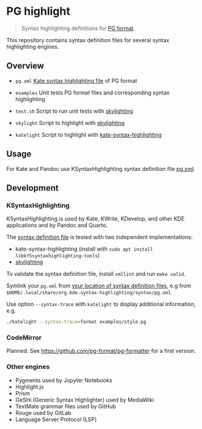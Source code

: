 # PG highlight

> Syntax highlighting definitions for [PG format](https://pg-format.github.io/specification/#pg-format).

This repository contains syntax definition files for several syntax highlighting engines.

## Overview

- `pg.xml` [Kate syntax highlighting file](https://api.kde.org/frameworks/syntax-highlighting/html/) of PG format
- `examples` Unit tests PG format files and corresponding syntax highlighting

- `test.sh` Script to run unit tests with [skylighting](https://github.com/jgm/skylighting) 
- `skylight` Script to highlight with [skylighting](https://github.com/jgm/skylighting) 
- `katelight` Script to highlight with [kate-syntax-highlighting](https://github.com/KDE/syntax-highlighting)

## Usage

For Kate and Pandoc use KSyntaxHighlighting syntax definition file [pg.xml](pg.xml).

## Development

### KSyntaxHighlighting

KSyntaxHighlighting is used by Kate, KWrite, KDevelop, and other KDE applications and by Pandoc and Quarto.

The [syntax definition file](pg.xml) is tested with two independent implementations:

- kate-syntax-highlighting (install with `sudo apt install libkf5syntaxhighlighting-tools`)
- [skylighting](https://github.com/jgm/skylighting)

To validate the syntax definition file, install `xmllint` and run `make valid`.
 
Symlink your `pg.xml` from [your location of syntax definition files](https://api.kde.org/frameworks/syntax-highlighting/html/#autotoc_md4), e.g from `$HOME/.local/share/org.kde.syntax-highlighting/syntax/pg.xml`.

Use option `--syntax-trace` with `katelight` to display additional information, e.g.

~~~sh
./katelight --syntax-trace=format examples/style.pg 
~~~

### CodeMirror

Planned. See <https://github.com/pg-format/pg-formatter> for a first version.

### Other engines

- Pygments used by Jupyter Notebooks
- Highlight.js
- Prism
- GeSHi (Generic Syntax Highlighter) used by MediaWiki
- TextMate grammar files used by GitHub
- Rouge used by GitLab
- Language Server Protocol (LSP)

